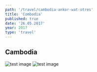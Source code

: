 ```yaml
---
path: '/travel/cambodia-ankor-wat-otres'
title: 'Combodia'
published: true
date: '26.05.2017'
year: 2017
type: 'travel'
---
```


## Cambodia

![test image](photos/1.jpg "Test")
![test image](photos/2.jpg "Test 2")
